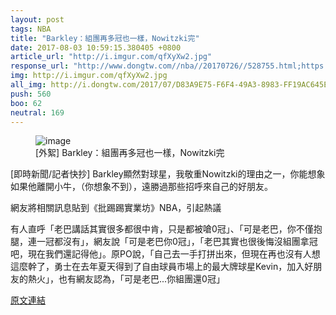 ```yaml
---
layout: post
tags: NBA
title: "Barkley：組團再多冠也一樣，Nowitzki完"
date: 2017-08-03 10:59:15.380405 +0800
article_url: "http://i.imgur.com/qfXyXw2.jpg"
response_url: "http://www.dongtw.com//nba//20170726//528755.html;https://youtu.be//dUGDpAZSBjg"
img: http://i.imgur.com/qfXyXw2.jpg
all_img: http://i.dongtw.com/2017/07/D83A9E75-F6F4-49A3-8983-FF19AC645E2E-1024x573.png;https://i.ytimg.com/vi/dUGDpAZSBjg/hqdefault.jpg
push: 560
boo: 62
neutral: 169
---
```


<figure>
<img src="http://i.imgur.com/qfXyXw2.jpg" alt="image">
<figcaption>
[外絮] Barkley：組團再多冠也一樣，Nowitzki完
</figcaption>
</figure>



[即時新聞/記者快抄] Barkley顯然對球星，我敬重Nowitzki的理由之一，你能想象如果他離開小牛，（你想象不到），遠勝過那些招呼來自己的好朋友。

網友將相關訊息貼到《批踢踢實業坊》NBA，引起熱議

有人直呼「老巴講話其實很多都很中肯，只是都被嗆0冠」、「可是老巴，你不僅抱腿，連一冠都沒有」，網友說「可是老巴你0冠」，「老巴其實也很後悔沒組團拿冠吧，現在我們還記得他」。原PO說，「自己去一手打拼出來，但現在再也沒有人想這麼幹了，勇士在去年夏天得到了自由球員市場上的最大牌球星Kevin，加入好朋友的熱火」，也有網友認為，「可是老巴...你組團還0冠」

<a href = "https://www.ptt.cc/bbs/NBA/M.1501057137.A.5C8.html">原文連結</a>

